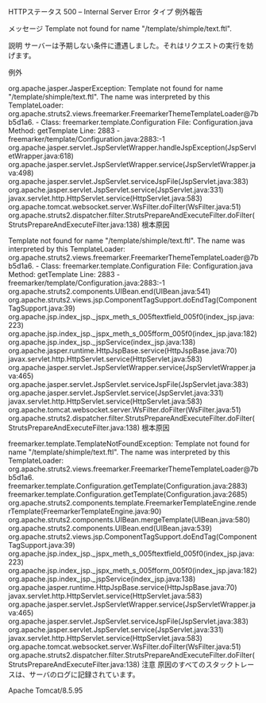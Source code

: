 HTTPステータス 500 – Internal Server Error
タイプ 例外報告

メッセージ Template not found for name "/template/shimple/text.ftl".

説明 サーバーは予期しない条件に遭遇しました。それはリクエストの実行を妨げます。

例外

org.apache.jasper.JasperException: Template not found for name "/template/shimple/text.ftl".
The name was interpreted by this TemplateLoader: org.apache.struts2.views.freemarker.FreemarkerThemeTemplateLoader@7bb5d1a6. - Class: freemarker.template.Configuration
File: Configuration.java
Method: getTemplate
Line: 2883 - freemarker/template/Configuration.java:2883:-1
	org.apache.jasper.servlet.JspServletWrapper.handleJspException(JspServletWrapper.java:618)
	org.apache.jasper.servlet.JspServletWrapper.service(JspServletWrapper.java:498)
	org.apache.jasper.servlet.JspServlet.serviceJspFile(JspServlet.java:383)
	org.apache.jasper.servlet.JspServlet.service(JspServlet.java:331)
	javax.servlet.http.HttpServlet.service(HttpServlet.java:583)
	org.apache.tomcat.websocket.server.WsFilter.doFilter(WsFilter.java:51)
	org.apache.struts2.dispatcher.filter.StrutsPrepareAndExecuteFilter.doFilter(StrutsPrepareAndExecuteFilter.java:138)
根本原因

Template not found for name "/template/shimple/text.ftl".
The name was interpreted by this TemplateLoader: org.apache.struts2.views.freemarker.FreemarkerThemeTemplateLoader@7bb5d1a6. - Class: freemarker.template.Configuration
File: Configuration.java
Method: getTemplate
Line: 2883 - freemarker/template/Configuration.java:2883:-1
	org.apache.struts2.components.UIBean.end(UIBean.java:541)
	org.apache.struts2.views.jsp.ComponentTagSupport.doEndTag(ComponentTagSupport.java:39)
	org.apache.jsp.index_jsp._jspx_meth_s_005ftextfield_005f0(index_jsp.java:223)
	org.apache.jsp.index_jsp._jspx_meth_s_005fform_005f0(index_jsp.java:182)
	org.apache.jsp.index_jsp._jspService(index_jsp.java:138)
	org.apache.jasper.runtime.HttpJspBase.service(HttpJspBase.java:70)
	javax.servlet.http.HttpServlet.service(HttpServlet.java:583)
	org.apache.jasper.servlet.JspServletWrapper.service(JspServletWrapper.java:465)
	org.apache.jasper.servlet.JspServlet.serviceJspFile(JspServlet.java:383)
	org.apache.jasper.servlet.JspServlet.service(JspServlet.java:331)
	javax.servlet.http.HttpServlet.service(HttpServlet.java:583)
	org.apache.tomcat.websocket.server.WsFilter.doFilter(WsFilter.java:51)
	org.apache.struts2.dispatcher.filter.StrutsPrepareAndExecuteFilter.doFilter(StrutsPrepareAndExecuteFilter.java:138)
根本原因

freemarker.template.TemplateNotFoundException: Template not found for name "/template/shimple/text.ftl".
The name was interpreted by this TemplateLoader: org.apache.struts2.views.freemarker.FreemarkerThemeTemplateLoader@7bb5d1a6.
	freemarker.template.Configuration.getTemplate(Configuration.java:2883)
	freemarker.template.Configuration.getTemplate(Configuration.java:2685)
	org.apache.struts2.components.template.FreemarkerTemplateEngine.renderTemplate(FreemarkerTemplateEngine.java:90)
	org.apache.struts2.components.UIBean.mergeTemplate(UIBean.java:580)
	org.apache.struts2.components.UIBean.end(UIBean.java:539)
	org.apache.struts2.views.jsp.ComponentTagSupport.doEndTag(ComponentTagSupport.java:39)
	org.apache.jsp.index_jsp._jspx_meth_s_005ftextfield_005f0(index_jsp.java:223)
	org.apache.jsp.index_jsp._jspx_meth_s_005fform_005f0(index_jsp.java:182)
	org.apache.jsp.index_jsp._jspService(index_jsp.java:138)
	org.apache.jasper.runtime.HttpJspBase.service(HttpJspBase.java:70)
	javax.servlet.http.HttpServlet.service(HttpServlet.java:583)
	org.apache.jasper.servlet.JspServletWrapper.service(JspServletWrapper.java:465)
	org.apache.jasper.servlet.JspServlet.serviceJspFile(JspServlet.java:383)
	org.apache.jasper.servlet.JspServlet.service(JspServlet.java:331)
	javax.servlet.http.HttpServlet.service(HttpServlet.java:583)
	org.apache.tomcat.websocket.server.WsFilter.doFilter(WsFilter.java:51)
	org.apache.struts2.dispatcher.filter.StrutsPrepareAndExecuteFilter.doFilter(StrutsPrepareAndExecuteFilter.java:138)
注意 原因のすべてのスタックトレースは、サーバのログに記録されています。

Apache Tomcat/8.5.95
